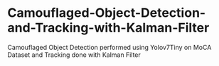 # Camouflaged-Object-Detection-and-Tracking-with-Kalman-Filter
Camouflaged Object Detection performed using Yolov7Tiny on MoCA Dataset and Tracking done with Kalman Filter
